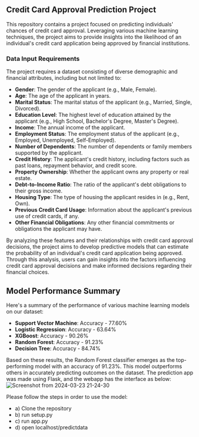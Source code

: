 ## Credit Card Approval Prediction Project

This repository contains a project focused on predicting individuals' chances of credit card approval. Leveraging various machine learning techniques, the project aims to provide insights into the likelihood of an individual's credit card application being approved by financial institutions.

### Data Input Requirements

The project requires a dataset consisting of diverse demographic and financial attributes, including but not limited to:

- **Gender**: The gender of the applicant (e.g., Male, Female).
- **Age**: The age of the applicant in years.
- **Marital Status**: The marital status of the applicant (e.g., Married, Single, Divorced).
- **Education Level**: The highest level of education attained by the applicant (e.g., High School, Bachelor's Degree, Master's Degree).
- **Income**: The annual income of the applicant.
- **Employment Status**: The employment status of the applicant (e.g., Employed, Unemployed, Self-Employed).
- **Number of Dependents**: The number of dependents or family members supported by the applicant.
- **Credit History**: The applicant's credit history, including factors such as past loans, repayment behavior, and credit score.
- **Property Ownership**: Whether the applicant owns any property or real estate.
- **Debt-to-Income Ratio**: The ratio of the applicant's debt obligations to their gross income.
- **Housing Type**: The type of housing the applicant resides in (e.g., Rent, Own).
- **Previous Credit Card Usage**: Information about the applicant's previous use of credit cards, if any.
- **Other Financial Obligations**: Any other financial commitments or obligations the applicant may have.

By analyzing these features and their relationships with credit card approval decisions, the project aims to develop predictive models that can estimate the probability of an individual's credit card application being approved. Through this analysis, users can gain insights into the factors influencing credit card approval decisions and make informed decisions regarding their financial choices.

## Model Performance Summary

Here's a summary of the performance of various machine learning models on our dataset:

- **Support Vector Machine**: Accuracy - 77.60%
- **Logistic Regression**: Accuracy - 63.64%
- **XGBoost**: Accuracy - 90.26%
- **Random Forest**: Accuracy - 91.23%
- **Decision Tree**: Accuracy - 84.74%

Based on these results, the Random Forest classifier emerges as the top-performing model with an accuracy of 91.23%. This model outperforms others in accurately predicting outcomes on the dataset.
The prediction app was made using Flask, and the webapp has the interface as below:
![Screenshot from 2024-03-23 21-24-30](https://github.com/Angshuman44/CREDIT_RISK/assets/113175952/c559cc81-c873-4e17-b393-395db195d319)



Please follow the steps in order to use the model:
- a) Clone the repository
- b) run setup.py
- c) run app.py
- d) open localhost/predictdata
